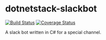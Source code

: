 # dotnetstack-slackbot

[![Build Status](https://travis-ci.org/bolorundurowb/dotnetstack-slackbot.svg?branch=develop)](https://travis-ci.org/bolorundurowb/dotnetstack-slackbot)
[![Coverage Status](https://coveralls.io/repos/github/bolorundurowb/dotnetstack-slackbot/badge.svg)](https://coveralls.io/github/bolorundurowb/dotnetstack-slackbot)

A slack bot written in C# for a special channel.
